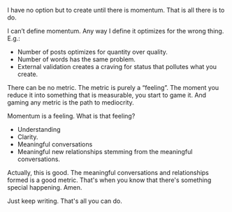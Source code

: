 I have no option but to create until there is momentum. That is all there is to do.

I can’t define momentum. Any way I define it optimizes for the wrong thing. E.g.:
- Number of posts optimizes for quantity over quality.
- Number of words has the same problem.
- External validation creates a craving for status that pollutes what you create.

There can be no metric. The metric is purely a “feeling”. The moment you reduce it into something that is measurable, you start to game it. And gaming any metric is the path to mediocrity.

Momentum is a feeling. What is that feeling?
- Understanding
- Clarity.
- Meaningful conversations
- Meaningful new relationships stemming from the meaningful conversations.

Actually, this is good. The meaningful conversations and relationships formed is a good metric. That's when you know that there's something special happening. Amen.

Just keep writing. That's all you can do.